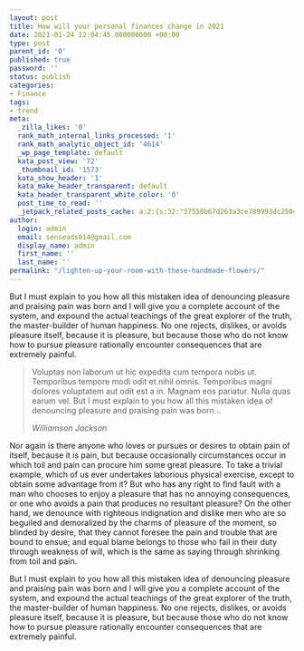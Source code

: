 ```yaml
---
layout: post
title: How will your personal finances change in 2021
date: 2021-01-24 12:04:45.000000000 +00:00
type: post
parent_id: '0'
published: true
password: ''
status: publish
categories:
- Finance
tags:
- trend
meta:
  _zilla_likes: '0'
  rank_math_internal_links_processed: '1'
  rank_math_analytic_object_id: '4614'
  _wp_page_template: default
  kata_post_view: '72'
  _thumbnail_id: '1573'
  kata_show_header: '1'
  kata_make_header_transparent: default
  kata_header_transparent_white_color: '0'
  post_time_to_read: ''
  _jetpack_related_posts_cache: a:2:{s:32:"37550b67d263a3ce789993dc25046c5f";a:2:{s:7:"expires";i:1646782068;s:7:"payload";a:6:{i:0;a:1:{s:2:"id";i:779;}i:1;a:1:{s:2:"id";i:776;}i:2;a:1:{s:2:"id";i:781;}i:3;a:1:{s:2:"id";i:44;}i:4;a:1:{s:2:"id";i:780;}i:5;a:1:{s:2:"id";i:783;}}}s:32:"8f6677c9d6b0f903e98ad32ec61f8deb";a:2:{s:7:"expires";i:1646782077;s:7:"payload";a:3:{i:0;a:1:{s:2:"id";i:779;}i:1;a:1:{s:2:"id";i:776;}i:2;a:1:{s:2:"id";i:781;}}}}
author:
  login: admin
  email: senseads014@gmail.com
  display_name: admin
  first_name: ''
  last_name: ''
permalink: "/lighten-up-your-room-with-these-handmade-flowers/"
---
```

<p><!-- wp:paragraph --></p>
<p>But I must explain to you how all this mistaken idea of denouncing pleasure and praising pain was born and I will give you a complete account of the system, and expound the actual teachings of the great explorer of the truth, the master-builder of human happiness. No one rejects, dislikes, or avoids pleasure itself, because it is pleasure, but because those who do not know how to pursue pleasure rationally encounter consequences that are extremely painful.</p>
<p><!-- /wp:paragraph --></p>
<p><!-- wp:quote --></p>
<blockquote class="wp-block-quote"><p>Voluptas non laborum ut hic expedita cum tempora nobis ut. Temporibus tempore modi odit et nihil omnis. Temporibus magni dolores voluptatem aut odit est a in. Magnam eos pariatur. Nulla quas earum vel. But I must explain to you how all this mistaken idea of denouncing pleasure and praising pain was born…</p>
<p><cite>Williamson Jackson</cite></p></blockquote>
<p><!-- /wp:quote --></p>
<p><!-- wp:paragraph --></p>
<p>Nor again is there anyone who loves or pursues or desires to obtain pain of itself, because it is pain, but because occasionally circumstances occur in which toil and pain can procure him some great pleasure. To take a trivial example, which of us ever undertakes laborious physical exercise, except to obtain some advantage from it? But who has any right to find fault with a man who chooses to enjoy a pleasure that has no annoying consequences, or one who avoids a pain that produces no resultant pleasure? On the other hand, we denounce with righteous indignation and dislike men who are so beguiled and demoralized by the charms of pleasure of the moment, so blinded by desire, that they cannot foresee the pain and trouble that are bound to ensue; and equal blame belongs to those who fail in their duty through weakness of will, which is the same as saying through shrinking from toil and pain.</p>
<p><!-- /wp:paragraph --></p>
<p><!-- wp:paragraph --></p>
<p>But I must explain to you how all this mistaken idea of denouncing pleasure and praising pain was born and I will give you a complete account of the system, and expound the actual teachings of the great explorer of the truth, the master-builder of human happiness. No one rejects, dislikes, or avoids pleasure itself, because it is pleasure, but because those who do not know how to pursue pleasure rationally encounter consequences that are extremely painful.</p>
<p><!-- /wp:paragraph --></p>
